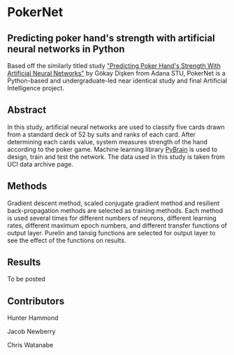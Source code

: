 # PokerNet

## Predicting poker hand's strength with artificial neural networks in Python

Based off the similarly titled study ["Predicting Poker Hand's Strength With Artificial Neural Networks"](bit.ly/1RecknH) by Gökay Dişken from Adana STU, PokerNet is a Python-based and undergraduate-led near identical study and final Artificial Intelligence project.

## Abstract

In this study, artificial neural networks are used to classify five cards drawn from a standard deck of 52 by suits and ranks of each card. After determining each cards value, system measures strength of the hand according to the poker game. Machine learning library [PyBrain](https://github.com/pybrain/pybrain) is used to design, train and test the network. The data used in this study is taken from UCI data archive page.

## Methods

Gradient descent method, scaled conjugate gradient method and resilient back-propagation methods are selected as training methods. Each method is used several times for different numbers of neurons, different learning rates, different maximum epoch numbers, and different transfer functions of output layer. Purelin and tansig functions are selected for output layer to see the effect of the functions on results.

## Results

To be posted

## Contributors

Hunter Hammond

Jacob Newberry

Chris Watanabe
